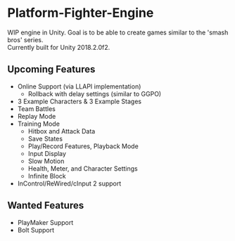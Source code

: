 # Platform-Fighter-Engine
WIP engine in Unity. Goal is to be able to create games similar to the 'smash bros' series.  
Currently built for Unity 2018.2.0f2.

## Upcoming Features
* Online Support (via LLAPI implementation)
	* Rollback with delay settings (similar to GGPO)
* 3 Example Characters & 3 Example Stages
* Team Battles
* Replay Mode
* Training Mode
	* Hitbox and Attack Data
	* Save States
	* Play/Record Features, Playback Mode
	* Input Display
	* Slow Motion
	* Health, Meter, and Character Settings
	* Infinite Block
* InControl/ReWired/cInput 2 support

## Wanted Features
* PlayMaker Support
* Bolt Support